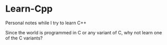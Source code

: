 # Learn-Cpp

Personal notes while I try to learn C++

Since the world is programmed in C or any variant of C, why not learn one of the C variants?
